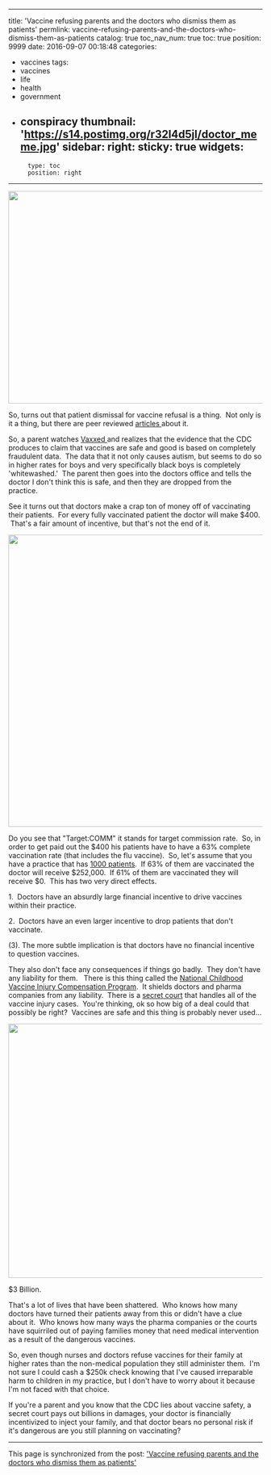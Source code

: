 
---
title: 'Vaccine refusing parents and the doctors who dismiss them as patients'
permlink: vaccine-refusing-parents-and-the-doctors-who-dismiss-them-as-patients
catalog: true
toc_nav_num: true
toc: true
position: 9999
date: 2016-09-07 00:18:48
categories:
- vaccines
tags:
- vaccines
- life
- health
- government
- conspiracy
thumbnail: 'https://s14.postimg.org/r32l4d5jl/doctor_meme.jpg'
sidebar:
    right:
        sticky: true
widgets:
    -
        type: toc
        position: right
---


<html>
<p><img src="https://s14.postimg.org/r32l4d5jl/doctor_meme.jpg" width="590" height="421"/></p>
<p>So, turns out that patient dismissal for vaccine refusal is a thing. &nbsp;Not only is it a thing, but there are peer reviewed <a href="http://www.ncbi.nlm.nih.gov/pmc/articles/PMC2532570/">articles </a>about it.</p>
<p>So, a parent watches <a href="http://vaxxedthemovie.com/stream/">Vaxxed </a>and realizes that the evidence that the CDC produces to claim that vaccines are safe and good is based on completely fraudulent data. &nbsp;The data that it not only causes autism, but seems to do so in higher rates for boys and very specifically black boys is completely 'whitewashed.' &nbsp;The parent then goes into the doctors office and tells the doctor I don't think this is safe, and then they are dropped from the practice.</p>
<p>See it turns out that doctors make a crap ton of money off of vaccinating their patients. &nbsp;For every fully vaccinated patient the doctor will make $400. &nbsp;That's a fair amount of incentive, but that's not the end of it.</p>
<p><img src="https://wellnessandequality.files.wordpress.com/2016/06/bcbs_providerincentiveprogram1.png?w=840" width="592" height="579"/></p>
<p>Do you see that "Target:COMM" it stands for target commission rate. &nbsp;So, in order to get paid out the $400 his patients have to have a 63% complete vaccination rate (that includes the flu vaccine). &nbsp;So, let's assume that you have a practice that has <a href="http://medcitynews.com/2014/02/many-patients-primary-care-physician-care/">1000 patients</a>. &nbsp;If 63% of them are vaccinated the doctor will receive $252,000. &nbsp;If 61% of them are vaccinated they will receive $0. &nbsp;This has two very direct effects.</p>
<p>1. &nbsp;Doctors have an absurdly large financial incentive to drive vaccines within their practice.&nbsp;</p>
<p>2. &nbsp;Doctors have an even larger incentive to drop patients that don't vaccinate.</p>
<p>(3). The more subtle implication is that doctors have no financial incentive to question vaccines. &nbsp;</p>
<p>They also don't face any consequences if things go badly. &nbsp;They don't have any liability for them. &nbsp;&nbsp;There is this thing called the <a href="http://www.wsj.com/articles/SB123535050056344903">National Childhood Vaccine Injury Compensation Program</a>. &nbsp;It shields doctors and pharma companies from any liability. &nbsp;There is a <a href="http://articles.mercola.com/sites/articles/archive/2015/06/23/vaccine-injury-data.aspx">secret court</a> that handles all of the vaccine injury cases. &nbsp;You're thinking, ok so how big of a deal could that possibly be right? &nbsp;Vaccines are safe and this thing is probably never used...</p>
<p><img src="https://s4.postimg.org/4l70gyld9/vaccine_court_amount.jpg" width="812" height="504"/></p>
<p>$3 Billion.</p>
<p>That's a lot of lives that have been shattered. &nbsp;Who knows how many doctors have turned their patients away from this or didn't have a clue about it. &nbsp;Who knows how many ways the pharma companies or the courts have squirriled out of paying families money that need medical intervention as a result of the dangerous vaccines.</p>
<p>So, even though nurses and doctors refuse vaccines for their family at higher rates than the non-medical population they still administer them. &nbsp;I'm not sure I could cash a $250k check knowing that I've caused irreparable harm to children in my practice, but I don't have to worry about it because I'm not faced with that choice.</p>
<p>If you're a parent and you know that the CDC lies about vaccine safety, a secret court pays out billions in damages, your doctor is financially incentivized to inject your family, and that doctor bears no personal risk if it's dangerous are you still planning on vaccinating?</p>
</html>

- - -

This page is synchronized from the post: ['Vaccine refusing parents and the doctors who dismiss them as patients'](https://steemit.com/@aggroed/vaccine-refusing-parents-and-the-doctors-who-dismiss-them-as-patients)
